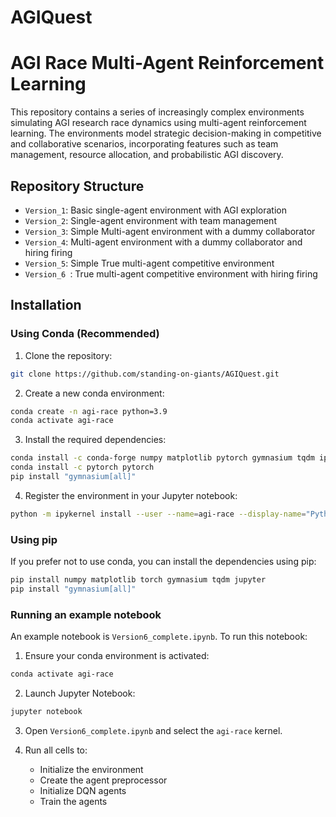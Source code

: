 # AGIQuest

# AGI Race Multi-Agent Reinforcement Learning

This repository contains a series of increasingly complex environments simulating AGI research race dynamics using multi-agent reinforcement learning. The environments model strategic decision-making in competitive and collaborative scenarios, incorporating features such as team management, resource allocation, and probabilistic AGI discovery.

## Repository Structure

- `Version_1`: Basic single-agent environment with AGI exploration
- `Version_2`: Single-agent environment with team management
- `Version_3`: Simple Multi-agent environment with a dummy collaborator
- `Version_4`: Multi-agent environment with a dummy collaborator and hiring firing
- `Version_5`: Simple True multi-agent competitive environment 
- `Version_6 `: True multi-agent competitive environment with hiring firing

## Installation

### Using Conda (Recommended)

1. Clone the repository:
```bash
git clone https://github.com/standing-on-giants/AGIQuest.git
```

2. Create a new conda environment:
```bash
conda create -n agi-race python=3.9
conda activate agi-race
```

3. Install the required dependencies:
```bash
conda install -c conda-forge numpy matplotlib pytorch gymnasium tqdm ipykernel
conda install -c pytorch pytorch
pip install "gymnasium[all]"
```

4. Register the environment in your Jupyter notebook:
```bash
python -m ipykernel install --user --name=agi-race --display-name="Python (AGI Race)"
```

### Using pip

If you prefer not to use conda, you can install the dependencies using pip:

```bash
pip install numpy matplotlib torch gymnasium tqdm jupyter
pip install "gymnasium[all]"
```

### Running an example notebook

An example notebook is `Version6_complete.ipynb`. To run this notebook:

1. Ensure your conda environment is activated:
```bash
conda activate agi-race
```

2. Launch Jupyter Notebook:
```bash
jupyter notebook
```

3. Open `Version6_complete.ipynb` and select the `agi-race` kernel.

4. Run all cells to:
   - Initialize the environment
   - Create the agent preprocessor
   - Initialize DQN agents
   - Train the agents
